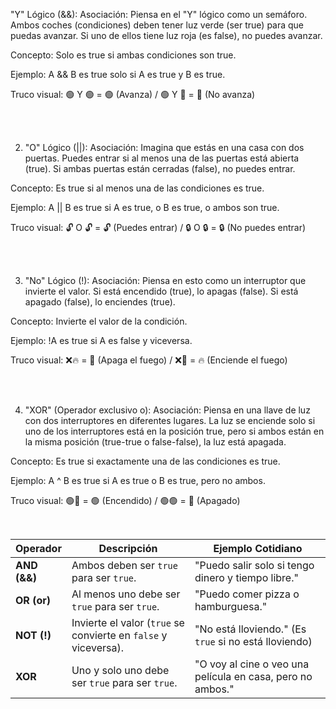  "Y" Lógico (&&):
Asociación: Piensa en el "Y" lógico como un semáforo. Ambos coches (condiciones) deben tener luz verde (ser true) para que puedas avanzar. Si uno de ellos tiene luz roja (es false), no puedes avanzar.

Concepto: Solo es true si ambas condiciones son true.

Ejemplo: A && B es true solo si A es true y B es true.

Truco visual: 🟢 Y 🟢 = 🟢 (Avanza) / 🟢 Y 🔴 = 🔴 (No avanza)

<br>
<br>

2. "O" Lógico (||):
Asociación: Imagina que estás en una casa con dos puertas. Puedes entrar si al menos una de las puertas está abierta (true). Si ambas puertas están cerradas (false), no puedes entrar.

Concepto: Es true si al menos una de las condiciones es true.

Ejemplo: A || B es true si A es true, o B es true, o ambos son true.

Truco visual: 🔓 O 🔓 = 🔓 (Puedes entrar) / 🔒 O 🔒 = 🔒 (No puedes entrar)

<br>
<br>

3. "No" Lógico (!):
Asociación: Piensa en esto como un interruptor que invierte el valor. Si está encendido (true), lo apagas (false). Si está apagado (false), lo enciendes (true).

Concepto: Invierte el valor de la condición.

Ejemplo: !A es true si A es false y viceversa.

Truco visual: ❌🔥 = 🌊 (Apaga el fuego) / ❌🌊 = 🔥 (Enciende el fuego)

<br>
<br>

4. "XOR" (Operador exclusivo o):
Asociación: Piensa en una llave de luz con dos interruptores en diferentes lugares. La luz se enciende solo si uno de los interruptores está en la posición true, pero si ambos están en la misma posición (true-true o false-false), la luz está apagada.

Concepto: Es true si exactamente una de las condiciones es true.

Ejemplo: A ^ B es true si A es true o B es true, pero no ambos.

Truco visual: 🟢🔴 = 🟢 (Encendido) / 🟢🟢 = 🔴 (Apagado)

<br>

| Operador     | Descripción | Ejemplo Cotidiano |
|--------------|-------------|-------------------|
| **AND (&&)** | Ambos deben ser `true` para ser `true`. | "Puedo salir solo si tengo dinero y tiempo libre." |
| **OR (or)**  | Al menos uno debe ser `true` para ser `true`. | "Puedo comer pizza o hamburguesa." |
| **NOT (!)**  | Invierte el valor (`true` se convierte en `false` y viceversa). | "No está lloviendo." (Es `true` si no está lloviendo) |
| **XOR**      | Uno y solo uno debe ser `true` para ser `true`. | "O voy al cine o veo una película en casa, pero no ambos." |
